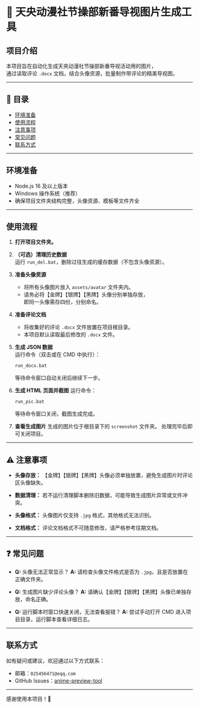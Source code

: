# 🌟 天央动漫社节操部新番导视图片生成工具

## 项目介绍

本项目旨在自动化生成天央动漫社节操部新番导视活动用的图片，  
通过读取评论 `.docx` 文档，结合头像资源，批量制作带评论的精美导视图。

---

## 📖 目录

- [环境准备](#环境准备)  
- [使用流程](#使用流程)  
- [注意事项](#注意事项)  
- [常见问题](#常见问题)  
- [联系方式](#联系方式)  

---

## 环境准备

- Node.js 16 及以上版本  
- Windows 操作系统（推荐）  
- 确保项目文件夹结构完整，头像资源、模板等文件齐全  

---

## 使用流程

1. **打开项目文件夹。**

2. **（可选）清理历史数据**  
   运行 `run_del.bat`，删除过往生成的缓存数据（不包含头像资源）。

3. **准备头像资源**  
   - 将所有头像图片放入 `assets/avatar` 文件夹内。  
   - 请务必将【金牌】【银牌】【黑牌】头像分别单独存放，  
     即同一头像需存四份，分别命名。

4. **准备评论文档**  
   - 将收集好的评论 `.docx` 文件放置在项目根目录。  
   - 本项目默认读取最后修改的 `.docx` 文件。

5. **生成 JSON 数据**  
   运行命令（双击或在 CMD 中执行）：  

   ```bash
   run_docx.bat
   ```

   等待命令窗口自动关闭后继续下一步。

6. **生成 HTML 页面并截图**
   运行命令：

   ```bash
   run_pic.bat
   ```

   等待命令窗口关闭，截图生成完成。

7. **查看生成图片**
   生成的图片位于根目录下的 `screenshot` 文件夹。
   处理完毕后即可关闭项目。

---

## ⚠️ 注意事项

* **头像存放：**
  【金牌】【银牌】【黑牌】头像必须单独放置，避免生成图片时评论区头像缺失。

* **数据清理：**
  若不运行清理脚本删除旧数据，可能导致生成图片异常或文件冲突。

* **头像格式：**
  头像图片仅支持 `.jpg` 格式，其他格式无法识别。

* **文档格式：**
  评论文档格式不可随意修改，请严格参考往期文档。

---

## ❓ 常见问题

* **Q:** 头像无法正常显示？
  **A:** 请检查头像文件格式是否为 `.jpg`，且是否放置在正确文件夹。

* **Q:** 生成图片缺少评论头像？
  **A:** 请确认【金牌】【银牌】【黑牌】头像已单独存放，命名正确。

* **Q:** 运行脚本时窗口快速关闭，无法查看报错？
  **A:** 尝试手动打开 CMD 进入项目目录，运行脚本查看详细日志。

---

## 联系方式

如有疑问或建议，欢迎通过以下方式联系：

* 邮箱：`825456471@eqq.com`
* GitHub Issues：[anime-preview-tool
](https://github.com/lizard0126/anime-preview-tool)

---

感谢使用本项目！🎉